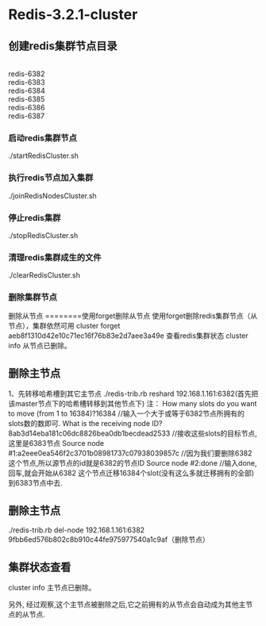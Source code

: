 # Redis-3.2.1-cluster
## 创建redis集群节点目录
<br>redis-6382
<br>redis-6383
<br>redis-6384
<br>redis-6385
<br>redis-6386
<br>redis-6387
### 启动redis集群节点
./startRedisCluster.sh
### 执行redis节点加入集群
./joinRedisNodesCluster.sh
### 停止redis集群
./stopRedisCluster.sh
### 清理redis集群成生的文件
./clearRedisCluster.sh

### 删除集群节点
删除从节点
========使用forget删除从节点
使用forget删除redis集群节点（从节点），集群依然可用
cluster forget aeb8f1310d42e10c71ec16f76b83e2d7aee3a49e
查看redis集群状态
cluster info
从节点已删除。
## 删除主节点
1、先转移哈希槽到其它主节点
./redis-trib.rb reshard 192.168.1.161:6382(首先把该master节点下的哈希槽转移到其他节点下)
注：
How many slots do you want to move (from 1 to 16384)?16384 //输入一个大于或等于6382节点所拥有的slots数的数即可.
What is the receiving node ID? 8ab3d14eba181c06dc8826bea0db1becdead2533 //接收这些slots的目标节点,这里是6383节点
Source node #1:a2eee0ea546f2c3701b08981737c07938039857c //因为我们要删除6382这个节点,所以源节点的id就是6382的节点ID
Source node #2:done //输入done,回车,就会开始从6382 这个节点迁移16384个slot(没有这么多就迁移拥有的全部)到6383节点中去.
## 删除主节点
./redis-trib.rb del-node 192.168.1.161:6382 9fbb6ed576b802c8b910c44fe975977540a1c9af（删除节点）
## 集群状态查看
cluster info
主节点已删除。

另外, 经过观察,这个主节点被删除之后,它之前拥有的从节点会自动成为其他主节点的从节点.


